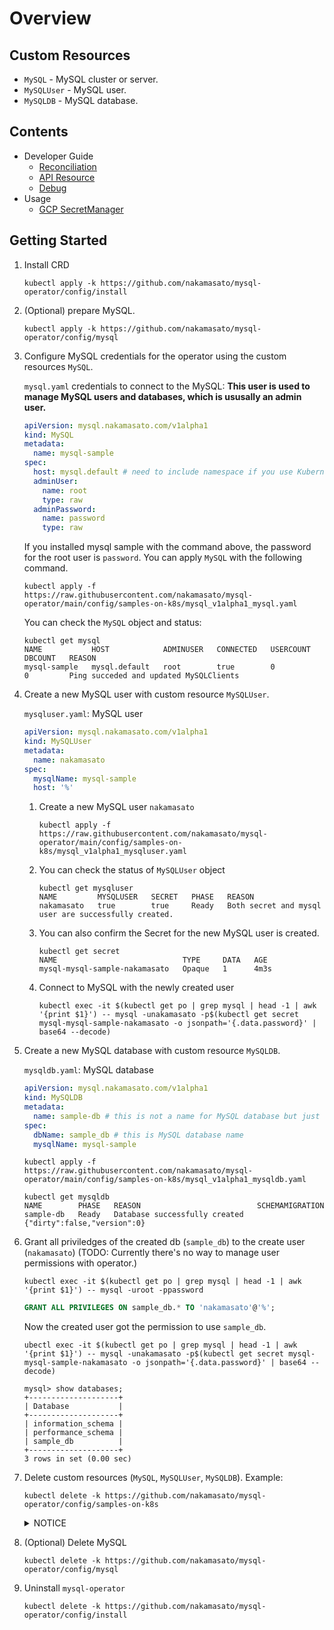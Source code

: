 # Overview
## Custom Resources
* `MySQL` - MySQL cluster or server.
* `MySQLUser` - MySQL user.
* `MySQLDB` - MySQL database.

## Contents

- Developer Guide
    - [Reconciliation](developer-guide/reconciliation.md)
    - [API Resource](developer-guide/api-resources.md)
    - [Debug](developer-guide/debug.md)
- Usage
    - [GCP SecretManager](usage/gcp-secretmanager.md)

## Getting Started

1. Install CRD
    ```
    kubectl apply -k https://github.com/nakamasato/mysql-operator/config/install
    ```
1. (Optional) prepare MySQL.
    ```
    kubectl apply -k https://github.com/nakamasato/mysql-operator/config/mysql
    ```

1. Configure MySQL credentials for the operator using the custom resources `MySQL`.

    `mysql.yaml` credentials to connect to the MySQL: **This user is used to manage MySQL users and databases, which is ususally an admin user.**

    ```yaml
    apiVersion: mysql.nakamasato.com/v1alpha1
    kind: MySQL
    metadata:
      name: mysql-sample
    spec:
      host: mysql.default # need to include namespace if you use Kubernetes Service as an endpoint.
      adminUser:
        name: root
        type: raw
      adminPassword:
        name: password
        type: raw
    ```

    If you installed mysql sample with the command above, the password for the root user is `password`. You can apply `MySQL` with the following command.

    ```
    kubectl apply -f https://raw.githubusercontent.com/nakamasato/mysql-operator/main/config/samples-on-k8s/mysql_v1alpha1_mysql.yaml
    ```

    You can check the `MySQL` object and status:

    ```
    kubectl get mysql
    NAME           HOST            ADMINUSER   CONNECTED   USERCOUNT   DBCOUNT   REASON
    mysql-sample   mysql.default   root        true        0           0         Ping succeded and updated MySQLClients
    ```

1. Create a new MySQL user with custom resource `MySQLUser`.

    `mysqluser.yaml`: MySQL user

    ```yaml
    apiVersion: mysql.nakamasato.com/v1alpha1
    kind: MySQLUser
    metadata:
      name: nakamasato
    spec:
      mysqlName: mysql-sample
      host: '%'
    ```

    1. Create a new MySQL user `nakamasato`

        ```
        kubectl apply -f https://raw.githubusercontent.com/nakamasato/mysql-operator/main/config/samples-on-k8s/mysql_v1alpha1_mysqluser.yaml
        ```

    1. You can check the status of `MySQLUser` object

        ```
        kubectl get mysqluser
        NAME         MYSQLUSER   SECRET   PHASE   REASON
        nakamasato   true        true     Ready   Both secret and mysql user are successfully created.
        ```

    1. You can also confirm the Secret for the new MySQL user is created.

        ```
        kubectl get secret
        NAME                            TYPE     DATA   AGE
        mysql-mysql-sample-nakamasato   Opaque   1      4m3s
        ```

    1. Connect to MySQL with the newly created user

        ```
        kubectl exec -it $(kubectl get po | grep mysql | head -1 | awk '{print $1}') -- mysql -unakamasato -p$(kubectl get secret mysql-mysql-sample-nakamasato -o jsonpath='{.data.password}' | base64 --decode)
        ```

1. Create a new MySQL database with custom resource `MySQLDB`.

    `mysqldb.yaml`: MySQL database

    ```yaml
    apiVersion: mysql.nakamasato.com/v1alpha1
    kind: MySQLDB
    metadata:
      name: sample-db # this is not a name for MySQL database but just a Kubernetes object name
    spec:
      dbName: sample_db # this is MySQL database name
      mysqlName: mysql-sample
    ```

    ```
    kubectl apply -f https://raw.githubusercontent.com/nakamasato/mysql-operator/main/config/samples-on-k8s/mysql_v1alpha1_mysqldb.yaml
    ```

    ```
    kubectl get mysqldb
    NAME        PHASE   REASON                          SCHEMAMIGRATION
    sample-db   Ready   Database successfully created   {"dirty":false,"version":0}
    ```

1. Grant all priviledges of the created db (`sample_db`) to the create user (`nakamasato`) (TODO: Currently there's no way to manage user permissions with operator.)

    ```
    kubectl exec -it $(kubectl get po | grep mysql | head -1 | awk '{print $1}') -- mysql -uroot -ppassword
    ```

    ```sql
    GRANT ALL PRIVILEGES ON sample_db.* TO 'nakamasato'@'%';
    ```

    Now the created user got the permission to use `sample_db`.

    ```
    ubectl exec -it $(kubectl get po | grep mysql | head -1 | awk '{print $1}') -- mysql -unakamasato -p$(kubectl get secret mysql-mysql-sample-nakamasato -o jsonpath='{.data.password}' | base64 --decode)
    ```

    ```
    mysql> show databases;
    +--------------------+
    | Database           |
    +--------------------+
    | information_schema |
    | performance_schema |
    | sample_db          |
    +--------------------+
    3 rows in set (0.00 sec)
    ```

1. Delete custom resources (`MySQL`, `MySQLUser`, `MySQLDB`).
    Example:
    ```
    kubectl delete -k https://github.com/nakamasato/mysql-operator/config/samples-on-k8s
    ```

    <details><summary>NOTICE</summary>

    custom resources might get stuck if MySQL is deleted before (to be improved). → Remove finalizers to forcifully delete the stuck objects:
    ```
    kubectl patch mysqluser <resource_name> -p '{"metadata":{"finalizers": []}}' --type=merge
    ```
    ```
    kubectl patch mysql <resource_name> -p '{"metadata":{"finalizers": []}}' --type=merge
    ```

    ```
    kubectl patch mysqldb <resource_name> -p '{"metadata":{"finalizers": []}}' --type=merge
    ```

    </details>

1. (Optional) Delete MySQL
    ```
    kubectl delete -k https://github.com/nakamasato/mysql-operator/config/mysql
    ```
1. Uninstall `mysql-operator`
    ```
    kubectl delete -k https://github.com/nakamasato/mysql-operator/config/install
    ```
